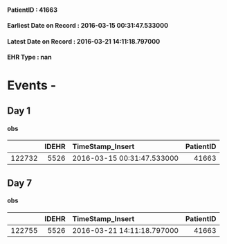 
#### PatientID : 41663
#### Earliest Date on Record : 2016-03-15 00:31:47.533000
#### Latest Date on Record : 2016-03-21 14:11:18.797000
#### EHR Type : nan

# Events - 

## Day 1

#### obs
|        |   IDEHR | TimeStamp_Insert           |   PatientID |
|-------:|--------:|:---------------------------|------------:|
| 122732 |    5526 | 2016-03-15 00:31:47.533000 |       41663 |


## Day 7

#### obs
|        |   IDEHR | TimeStamp_Insert           |   PatientID |
|-------:|--------:|:---------------------------|------------:|
| 122755 |    5526 | 2016-03-21 14:11:18.797000 |       41663 |


